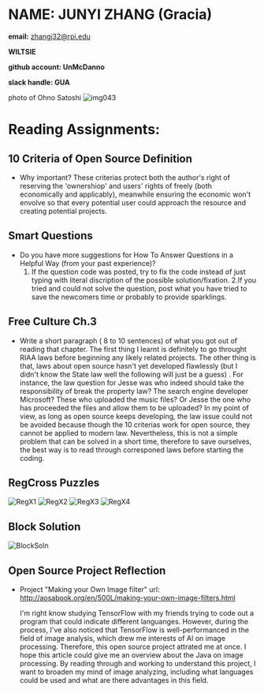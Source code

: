 NAME: JUNYI ZHANG (Gracia)
====
**email:** zhangj32@rpi.edu

**WILTSIE**

**github account: UnMcDanno**

**slack handle: GUA**

photo of Ohno Satoshi ![img043](https://user-images.githubusercontent.com/32678121/58337935-e51f7300-7e14-11e9-8933-cde945d14383.jpg)


Reading Assignments:
=====

10 Criteria of Open Source Definition
------
* Why important?
    These criterias protect both the author's right of reserving the 'ownershiop' and users' rights of freely (both economically and applicably), meanwhile ensuring the economic won't envolve so that every potential user could approach the resource and creating potential projects.
    
Smart Questions
-----
* Do you have more suggestions for How To Answer Questions in a Helpful Way (from your past experience)?
  1. If the question code was posted, try to fix the code instead of just typing with literal discription of the possible solution/fixation.
   2.If you tried and could not solve the question, post what you have tried to save the newcomers time or probably to provide sparklings.
   
   
Free Culture Ch.3
-----
* Write a short paragraph ( 8 to 10 sentences) of what you got out of reading that chapter.
    The first thing I learnt is definitely to go throught RIAA laws before beginning any likely related projects. The other thing is that, laws about open source hasn't yet developed flawlessly (but I didn't know the State law well the following will just be a guess) . For instance, the law question for Jesse was who indeed should take the responsibility of break the property law? The search engine developer Microsoft? These who uploaded the music files? Or Jesse the one who has proceeded the files and allow them to be uploaded? In my point of view, as long as open source keeps developing, the law issue could not be avoided because though the 10 criterias work for open source, they cannot be applied to modern law. Nevertheless, this is not a simple problem that can be solved in a short time,  therefore to save ourselves, the best way is to read through corresponed laws before starting the coding.

    
RegCross Puzzles
------
![RegX1](https://user-images.githubusercontent.com/32678121/58655028-3503ab80-82e7-11e9-8419-cde7ed94d84c.jpg)
![RegX2](https://user-images.githubusercontent.com/32678121/58655029-3503ab80-82e7-11e9-8db5-34bcbd60688e.jpg)
![RegX3](https://user-images.githubusercontent.com/32678121/58655030-3503ab80-82e7-11e9-9c39-44e7a45283b2.jpg)
![RegX4](https://user-images.githubusercontent.com/32678121/58655031-3503ab80-82e7-11e9-9e0e-f274a9242313.jpg)


Block Solution
------
![BlockSoln](https://user-images.githubusercontent.com/32678121/58656051-89a82600-82e9-11e9-9151-457bc3f117fc.jpg)


Open Source Project Reflection
-------
* Project "Making your Own Image filter"
    url: http://aosabook.org/en/500L/making-your-own-image-filters.html
    
    I'm right know studying TensorFlow with my friends trying to code out a program that could indicate different languanges. However, during the process, I've also noticed that TensorFlow is well-performanced in the field of image analysis, which drew me interests of AI on image processing. Therefore, this open source project attrated me at once. I hope this article could give me an overview about the Java on image processing. By reading through and working to understand this project, I want to broaden my mind of image analyzing, including what languages could be used and what are there advantages in this field.
